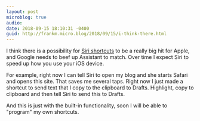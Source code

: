 ```yaml
---
layout: post
microblog: true
audio: 
date: 2018-09-15 18:10:31 -0400
guid: http://frankm.micro.blog/2018/09/15/i-think-there.html
---
```

I think there is a possibility for [Siri shortcuts](https://9to5mac.com/guides/siri-shortcuts/) to be a really big hit for Apple, and Google needs to beef up Assistant to match. Over time I expect Siri to speed up how you use your iOS device. 

For example, right now I can tell Siri to open my blog and she starts Safari and opens this site. That saves me several taps. Right now I just made a shortcut to send text that I copy to the clipboard to Drafts. Highlight, copy to clipboard and then tell Siri to send this to Drafts. 

And this is just with the built-in functionality, soon I will be able to "program" my own shortcuts. 
